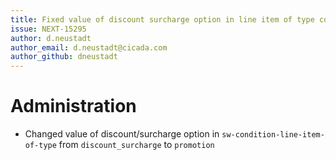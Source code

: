 ```yaml
---
title: Fixed value of discount surcharge option in line item of type condition
issue: NEXT-15295
author: d.neustadt
author_email: d.neustadt@cicada.com 
author_github: dneustadt
---
```

# Administration
* Changed value of discount/surcharge option in `sw-condition-line-item-of-type` from `discount_surcharge` to `promotion`
